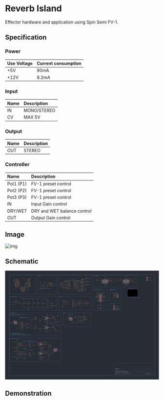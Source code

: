 # Reverb Island

Effector hardware and application using Spin Semi FV-1.

## Specification

### Power

|Use Voltage|Current consumption|
|:--|:--|
|+5V|90mA|
|+12V|8.2mA|

### Input

|Name|Description|
|:--|:--|
|IN|MONO/STEREO|
|CV|MAX 5V|

### Output

|Name|Description|
|:--|:--|
|OUT|STEREO|

### Controller

|Name|Description|
|:--|:--|
|Pot1 (P1)|FV-1 preset control|
|Pot2 (P2)|FV-1 preset control|
|Pot3 (P3)|FV-1 preset control|
|IN|Input Gain control|
|DRY/WET|DRY and WET balance control|
|OUT|Output Gain control|

## Image
![img](https://marksard.github.io/assets/photos/20231203_IMGP8421.jpg)

## Schematic

![img](_data/Reverb%20Island%20MkI%20Schematic%20rev1.1.0.png)

## Demonstration
